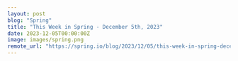 ```yaml
---
layout: post
blog: "Spring"
title: "This Week in Spring - December 5th, 2023"
date: 2023-12-05T00:00:00Z
image: images/spring.png
remote_url: "https://spring.io/blog/2023/12/05/this-week-in-spring-december-5th-2023"
---
```

